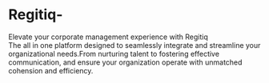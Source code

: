 # Regitiq-
Elevate your corporate management experience with Regitiq
<br>
The all in one platform designed to seamlessly integrate and streamline your organizational needs.From nurturing talent to fostering effective communication, and ensure your organization operate with unmatched cohension and efficiency.
